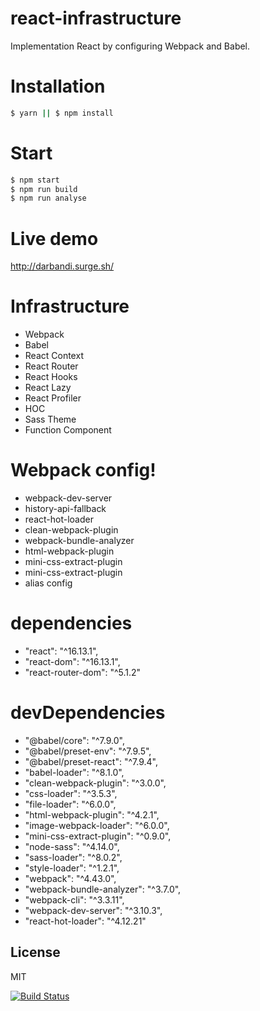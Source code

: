 # react-infrastructure
Implementation React by configuring Webpack and Babel.

# Installation
```sh
$ yarn || $ npm install
```

# Start
```sh
$ npm start
$ npm run build
$ npm run analyse
```
# Live demo
http://darbandi.surge.sh/

# Infrastructure
  - Webpack
  - Babel
  - React Context 
  - React Router
  - React Hooks
  - React Lazy
  - React Profiler
  - HOC
  - Sass Theme
  - Function Component

# Webpack config!
- webpack-dev-server
- history-api-fallback
- react-hot-loader
- clean-webpack-plugin
- webpack-bundle-analyzer
- html-webpack-plugin
- mini-css-extract-plugin
- mini-css-extract-plugin
- alias config

# dependencies
- "react": "^16.13.1",
- "react-dom": "^16.13.1",
- "react-router-dom": "^5.1.2"

# devDependencies
-   "@babel/core": "^7.9.0",
-   "@babel/preset-env": "^7.9.5",
-   "@babel/preset-react": "^7.9.4",
-   "babel-loader": "^8.1.0",
-   "clean-webpack-plugin": "^3.0.0",
-   "css-loader": "^3.5.3",
-   "file-loader": "^6.0.0",
-   "html-webpack-plugin": "^4.2.1",
-   "image-webpack-loader": "^6.0.0",
-   "mini-css-extract-plugin": "^0.9.0",
-   "node-sass": "^4.14.0",
-   "sass-loader": "^8.0.2",
-   "style-loader": "^1.2.1",
-   "webpack": "^4.43.0",
-   "webpack-bundle-analyzer": "^3.7.0",
-   "webpack-cli": "^3.3.11",
-   "webpack-dev-server": "^3.10.3",
-   "react-hot-loader": "^4.12.21"




License
----
MIT


[![Build Status](https://travis-ci.com/darbandi/react-infrastructure.svg?branch=master)](https://travis-ci.com/darbandi/react-infrastructure)

